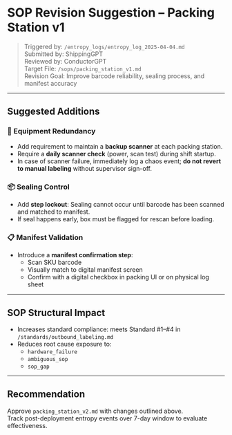 # SOP Revision Suggestion – Packing Station v1

> Triggered by: `/entropy_logs/entropy_log_2025-04-04.md`  
> Submitted by: ShippingGPT  
> Reviewed by: ConductorGPT  
> Target File: `/sops/packing_station_v1.md`  
> Revision Goal: Improve barcode reliability, sealing process, and manifest accuracy

---

## Suggested Additions

### 🔧 Equipment Redundancy
- Add requirement to maintain a **backup scanner** at each packing station.
- Require a **daily scanner check** (power, scan test) during shift startup.
- In case of scanner failure, immediately log a chaos event; **do not revert to manual labeling** without supervisor sign-off.

### 📦 Sealing Control
- Add **step lockout**: Sealing cannot occur until barcode has been scanned and matched to manifest.
- If seal happens early, box must be flagged for rescan before loading.

### 📋 Manifest Validation
- Introduce a **manifest confirmation step**:
  - Scan SKU barcode
  - Visually match to digital manifest screen
  - Confirm with a digital checkbox in packing UI or on physical log sheet

---

## SOP Structural Impact

- Increases standard compliance: meets Standard #1–#4 in `/standards/outbound_labeling.md`
- Reduces root cause exposure to:  
  - `hardware_failure`  
  - `ambiguous_sop`  
  - `sop_gap`

---

## Recommendation

Approve `packing_station_v2.md` with changes outlined above.  
Track post-deployment entropy events over 7-day window to evaluate effectiveness.

